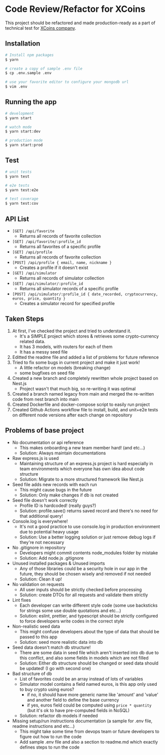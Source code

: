 # Code Review/Refactor for XCoins

This project should be refactored and made production-ready as a part of technical test for [XCoins company](http://xcoins.com).


## Installation

```bash
# Install npm packages
$ yarn

# create a copy of sample .env file
$ cp .env.sample .env

# use your favorite editor to configure your mongodb url
$ vim .env
```

## Running the app

```bash
# development
$ yarn start

# watch mode
$ yarn start:dev

# production mode
$ yarn start:prod
```

## Test

```bash
# unit tests
$ yarn test

# e2e tests
$ yarn test:e2e

# test coverage
$ yarn test:cov
```

## API List
- `[GET] /api/favorite`
    - Returns all records of favorite collection
- `[GET] /api/favorite/:profile_id`
    - Returns all favorites of a specific profile
- `[GET] /api/profile`
    - Returns all records of favorite collection
- `[POST] /api/profile { email, name, nickname }`
    - Creates a profile if it doesn't exist
- `[GET] /api/simulator`
    - Returns all records of simulator collection
- `[GET] /api/simulator/:profile_id`
    - Returns all simulator records of a specific profile
- `[POST] /api/simulator/:profile_id { date_recorded, cryptocurrency, euros, price, quantity }`
    - Creates a simulator record for specified profile

## Taken Steps
1. At first, I've checked the project and tried to understand it.
    - It's a SIMPLE project which stores & retrieves some crypto-currency related data.
    - It has 3 models, with routers for each of them
    - It has a messy seed file
2. Editted the readme file and added a list of problems for future reference
3. Tried to fix some bugs in current project and make it just work!
    - A little refactor on models (breaking change)
    - some bugfixes on seed file
4. Created a new branch and completely rewritten whole project based on Nest.js
    - Project wasn't that much big, so re-writing it was optimal
5. Created a branch named legacy from main and merged the re-written code from nest branch into main
6. Created Dockerfile and docker-compose script to easily run project
7. Created Github Actions workflow file to install, build, and unit+e2e tests on different node versions after each change on repository

## Problems of base project
- No documentation or api reference
    - This makes onboarding a new team member hard! (and etc...)
    - Solution: Always maintain documentations
- Raw express.js is used
    - Maintaining structure of an express.js project is hard especially in team environments which everyone has own idea about code structure
    - Solution: Migrate to a more structured framework like Nest.js
- Seed file adds new records with each run
    - This might cause bugs in the future
    - Solution: Only make changes if db is not created
- Seed file doesn't work correctly
    - Profile ID is hardcoded! (really guys?)
    - Solution: profile.save() returns saved record and there's no need for that additional query!
- Console.log is everywhere!
    - It's not a good practice to use console.log in production environment due to potential heavy usage
    - Solution: Use a better logging solution or just remove debug logs if they're not necessary
- No .gitignore in repository
    - Developers might commit contents node_modules folder by mistake
    - Solution: Add node.js .gitignore
- Unused installed packages & Unused imports
    - Any of those libraries could be a security hole in our app in the future, they should be chosen wisely and removed if not needed
    - Solution: Clean it up!
- No validation on requests
    - All user inputs should be strictly checked before processing
    - Solution: create DTOs for all requests and validate them strictly
- Lint fixes
    - Each developer can write different style code (some use backsticks for strings some use double quotations and etc...)
    - Solution: eslint, prettier, and typescript should be strictly configured to force developers write codes in the correct style
- Non-realistic seed data
    - This might confuse developers about the type of data that should be passed to this app
    - Solution: seed more realistic data into db
- Seed data doesn't match db structure!
    - There are some data in seed file which aren't inserted into db due to this conflict, and also some fields in models which are not filled
    - Solution: Either db structure should be changed or seed data should be updated! (I go with second one)
- Bad structure of db
    - List of favorites could be an array instead of lots of variables
    - Simulator model contains a field named euros, is this app only used to buy crypto using euros?
        - if no, it should have more generic name like 'amount' and 'value' and another field to define the base currency
        - if yes, euros field could be computed using `price * quantity` (but it's ok to have pre-computed fields in NoSQL)
    - Solution: refactor db models if needed
- Missing setup/run instructions documentation (a sample for .env file, readme instructions and etc...)
    - This might take some time from devops team or future developers to figure out how to run the code
    - Add sample .env file and also a section to readme.md which exactly defines steps to run the code
